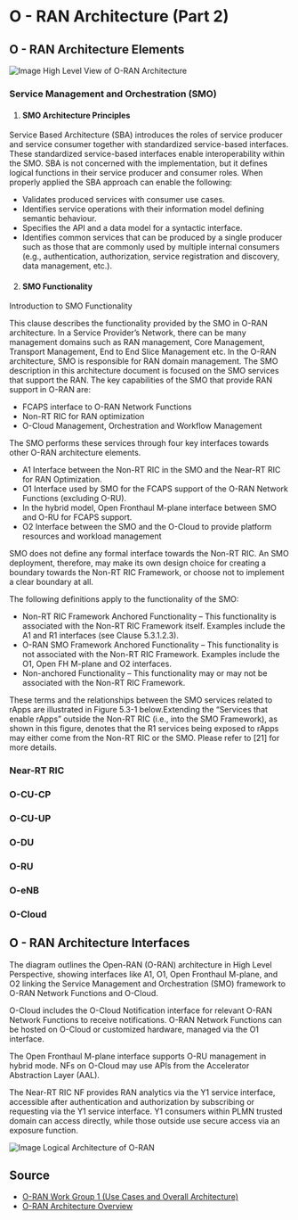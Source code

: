 # O - RAN Architecture (Part 2)

## O - RAN Architecture Elements

![Image](https://raw.githubusercontent.com/bmw-ece-ntust/internship/2024-TEEP-24-Reyhan/Images/Logical%20Architecture%20of%20O-RAN.png) High Level View of O-RAN Architecture

### Service Management and Orchestration (SMO)
1. #### SMO Architecture Principles

Service Based Architecture (SBA) introduces the roles of service producer and service consumer together with standardized service-based interfaces. These standardized service-based interfaces enable interoperability within the SMO. SBA is not concerned with the implementation, but it defines logical functions in their service producer and consumer roles. When properly applied the SBA approach can enable the following:

* Validates produced services with consumer use cases.
* Identifies service operations with their information model defining semantic behaviour.
* Specifies the API and a data model for a syntactic interface.
* Identifies common services that can be produced by a single producer such as those that are commonly used by multiple internal consumers (e.g., authentication, authorization, service registration and discovery, data management, etc.).

2. #### SMO Functionality
Introduction to SMO Functionality

This clause describes the functionality provided by the SMO in O-RAN architecture. In a Service Provider’s Network, there can be many management domains such as RAN management, Core Management, Transport Management, End to End Slice Management etc. In the O-RAN architecture, SMO is responsible for RAN domain management. The SMO description in this architecture document is focused on the SMO services that support the RAN. The key capabilities of the SMO that provide RAN support in O-RAN are:

* FCAPS interface to O-RAN Network Functions
* Non-RT RIC for RAN optimization
* O-Cloud Management, Orchestration and Workflow Management

The SMO performs these services through four key interfaces towards other O-RAN architecture elements.

* A1 Interface between the Non-RT RIC in the SMO and the Near-RT RIC for RAN Optimization.
* O1 Interface used by SMO for the FCAPS support of the O-RAN Network Functions (excluding O-RU).
* In the hybrid model, Open Fronthaul M-plane interface between SMO and O-RU for FCAPS support.
* O2 Interface between the SMO and the O-Cloud to provide platform resources and workload management

SMO does not define any formal interface towards the Non-RT RIC. An SMO deployment, therefore, may make its own design choice for creating a boundary towards the Non-RT RIC Framework, or choose not to implement a clear boundary at all.

The following definitions apply to the functionality of the SMO:
* Non-RT RIC Framework Anchored Functionality – This functionality is associated with the Non-RT RIC Framework itself. Examples include the A1 and R1 interfaces (see Clause 5.3.1.2.3).
* O-RAN SMO Framework Anchored Functionality – This functionality is not associated with the Non-RT RIC Framework. Examples include the O1, Open FH M-plane and O2 interfaces.
* Non-anchored Functionality – This functionality may or may not be associated with the Non-RT RIC Framework.

These terms and the relationships between the SMO services related to rApps are illustrated in Figure 5.3-1 below.Extending the “Services that enable rApps” outside the Non-RT RIC (i.e., into the SMO Framework), as shown in this figure, denotes that the R1 services being exposed to rApps may either come from the Non-RT RIC or the SMO. Please refer to [21] for more details.


### Near-RT RIC
### O-CU-CP
### O-CU-UP
### O-DU
### O-RU
### O-eNB
### O-Cloud



## O - RAN Architecture Interfaces
The diagram outlines the Open-RAN (O-RAN) architecture in High Level Perspective, showing interfaces like A1, O1, Open Fronthaul M-plane, and O2 linking the Service Management and Orchestration (SMO) framework to O-RAN Network Functions and O-Cloud.

O-Cloud includes the O-Cloud Notification interface for relevant O-RAN Network Functions to receive notifications. O-RAN Network Functions can be hosted on O-Cloud or customized hardware, managed via the O1 interface.

The Open Fronthaul M-plane interface supports O-RU management in hybrid mode. NFs on O-Cloud may use APIs from the Accelerator Abstraction Layer (AAL). 

The Near-RT RIC NF provides RAN analytics via the Y1 service interface, accessible after authentication and authorization by subscribing or requesting via the Y1 service interface. Y1 consumers within PLMN trusted domain can access directly, while those outside use secure access via an exposure function.

![Image](https://raw.githubusercontent.com/bmw-ece-ntust/internship/2024-TEEP-24-Reyhan/Images/Logical%20Architecture%20of%20O-RAN.png) Logical Architecture of O-RAN



## Source
* [O-RAN Work Group 1 (Use Cases and Overall Architecture)](https://orandownloadsweb.azurewebsites.net/specifications)
* [O-RAN Architecture Overview](https://docs.o-ran-sc.org/en/latest/architecture/architecture.html)
